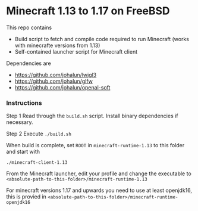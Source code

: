 # Minecraft 1.13 to 1.17 on FreeBSD
This repo contains
- Build script to fetch and compile code required to run Minecraft (works with minecrafte versions from 1.13)
- Self-contained launcher script for Minecraft client


Dependencies are 
- https://github.com/johalun/lwjgl3
- https://github.com/johalun/glfw
- https://github.com/johalun/openal-soft

### Instructions

Step 1
Read through the `build.sh` script. Install binary dependencies if necessary. 


Step 2
Execute `./build.sh`


When build is complete, set `ROOT` in `minecraft-runtime-1.13` to this folder and start with

`./minecraft-client-1.13`

From the Minecraft launcher, edit your profile and change the executable to 
`<absolute-path-to-this-folder>/minecraft-runtime-1.13`

For minecraft versions 1.17 and upwards you need to use at least openjdk16, this is provied in
`<absolute-path-to-this-folder>/minecraft-runtime-openjdk16`
